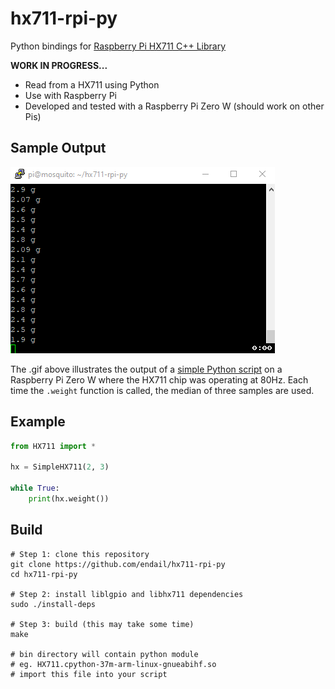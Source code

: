 # hx711-rpi-py

Python bindings for [Raspberry Pi HX711 C++ Library](https://github.com/endail/hx711)

**WORK IN PROGRESS...**

- Read from a HX711 using Python
- Use with Raspberry Pi
- Developed and tested with a Raspberry Pi Zero W (should work on other Pis)

## Sample Output

![hx711.gif](hx711.gif)

The .gif above illustrates the output of a [simple Python script](src/test.py) on a Raspberry Pi Zero W where the HX711 chip was operating at 80Hz. Each time the `.weight` function is called, the median of three samples are used.

## Example

```python
from HX711 import *

hx = SimpleHX711(2, 3)

while True:
    print(hx.weight())
```

## Build

```console
# Step 1: clone this repository
git clone https://github.com/endail/hx711-rpi-py
cd hx711-rpi-py

# Step 2: install liblgpio and libhx711 dependencies
sudo ./install-deps

# Step 3: build (this may take some time)
make

# bin directory will contain python module
# eg. HX711.cpython-37m-arm-linux-gnueabihf.so
# import this file into your script
```

